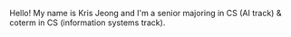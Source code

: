 Hello! My name is Kris Jeong and I'm a senior majoring in CS (AI track) & coterm in CS (information systems track).
